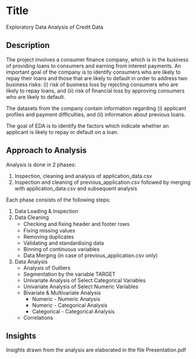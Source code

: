 # Title
Exploratory Data Analysis of Credit Data

## Description
The project involves a consumer finance company, which is in the business of providing loans to consumers and earning from interest payments. An important goal of the company is to identify consumers who are likely to repay their loans and those that are likely to default in order to address two business risks:
(i) risk of business loss by rejecting consumers who are likely to repay loans, and
(ii) risk of financial loss by approving consumers who are likely to default.

The datasets from the company contain information regarding (i) applicant profiles and payment difficulties, and (ii) information about previous loans.

The goal of EDA is to identify the factors which indicate whether an applicant is likely to repay or default on a loan.

## Approach to Analysis
Analysis is done in 2 phases:
1. Inspection, cleaning and analysis of application_data.csv
2. Inspection and cleaning of previous_application.csv followed by merging with application_data.csv and subsequent analysis

Each phase consists of the following steps:
1. Data Loading & Inspection
2. Data Cleaning
    - Checking and ﬁxing header and footer rows
    - Fixing missing values
    - Removing duplicates
    - Validating and standardising data
    - Binning of continuous variables
    - Data Merging (in case of previous_application.csv only)
4. Data Analysis
    - Analysis of Outliers
    - Segmentation by the variable TARGET
    - Univariate Analysis of Select Categorical Variables
    - Univariate Analysis of Select Numeric Variables
    - Bivariate & Multivariate Analysis
        - Numeric - Numeric Analysis
        - Numeric - Categorical Analysis
        - Categorical - Categorical Analysis
    - Correlations

## Insights
Insights drawn from the analysis are elaborated in the file Presentation.pdf